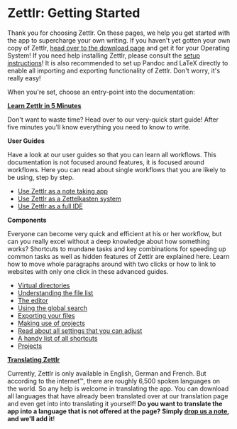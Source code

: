 # Zettlr: Getting Started

Thank you for choosing Zettlr. On these pages, we help you get started with the app to supercharge your own writing. If you haven't yet gotten your own copy of Zettlr, [head over to the download page](https://www.zettlr.com/download) and get it for your Operating System! If you need help installing Zettlr, please consult the [setup instructions](install.md)! It is also recommended to set up Pandoc and LaTeX directly to enable all importing and exporting functionality of Zettlr. Don't worry, it's really easy!

When you're set, choose an entry-point into the documentation:

**[Learn Zettlr in 5 Minutes](5-minutes.md)**

Don't want to waste time? Head over to our very-quick start guide! After five minutes you'll know everything you need to know to write.

**User Guides**

Have a look at our user guides so that you can learn all workflows. This documentation is not focused around features, it is focused around workflows. Here you can read about single workflows that you are likely to be using, step by step.

* [Use Zettlr as a note taking app](guide-notes.md)
* [Use Zettlr as a Zettelkasten system](guide-zettelkasten.md)
* [Use Zettlr as a full IDE](guide-ide.md)

**Components**

Everyone can become very quick and efficient at his or her workflow, but can you really excel without a deep knowledge about how something works? Shortcuts to mundane tasks and key combinations for speeding up common tasks as well as hidden features of Zettlr are explained here. Learn how to move whole paragraphs around with two clicks or how to link to websites with only one click in these advanced guides.

* [Virtual directories](virtual-directories.md)
* [Understanding the file list](file-list.md)
* [The editor](editor.md)
* [Using the global search](search.md)
* [Exporting your files](export.md)
* [Making use of projects](projects.md)
* [Read about all settings that you can adjust](settings.md)
* [A handy list of all shortcuts](shortcuts.md)
* [Projects](projects.md)

**[Translating Zettlr](https://translate.zettlr.com/)**

Currently, Zettlr is only available in English, German and French. But according to the internet™, there are roughly 6,500 spoken languages on the world. So any help is welcome in translating the app. You can download all languages that have already been translated over at our translation page and even get into into translating it yourself! **Do you want to translate the app into a language that is not offered at the page? Simply [drop us a note](mailto:info@zettlr.com), and we'll add it**!